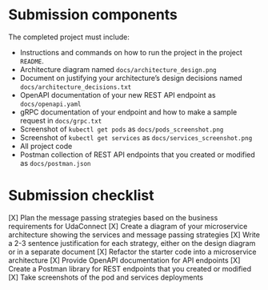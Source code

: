 # Submission components

The completed project must include:


* Instructions and commands on how to run the project in the project `README`.
* Architecture diagram named `docs/architecture_design.png`
* Document on justifying your architecture’s design decisions named `docs/architecture_decisions.txt`
* OpenAPI documentation of your new REST API endpoint as `docs/openapi.yaml`
* gRPC documentation of your endpoint and how to make a sample request in `docs/grpc.txt`
* Screenshot of `kubectl get pods` as `docs/pods_screenshot.png`
* Screenshot of `kubectl get services` as `docs/services_screenshot.png`
* All project code
* Postman collection of REST API endpoints that you created or modified as `docs/postman.json`


# Submission checklist

[X] Plan the message passing strategies based on the business requirements for UdaConnect
[X] Create a diagram of your microservice architecture showing the services and message passing strategies
[X] Write a 2-3 sentence justification for each strategy, either on the design diagram or in a separate document
[X] Refactor the starter code into a microservice architecture
[X] Provide OpenAPI documentation for API endpoints
[X] Create a Postman library for REST endpoints that you created or modified
[X] Take screenshots of the pod and services deployments
